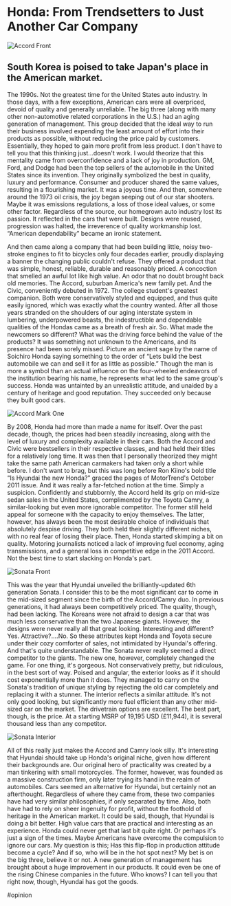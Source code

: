 # Honda: From Trendsetters to Just Another Car Company

![Accord Front](https://i.snap.as/z1ZlwRU.jpeg)

## South Korea is poised to take Japan's place in the American market.

<!--more-->

The 1990s. Not the greatest time for the United States auto industry. In those days, with a few exceptions, American cars were all overpriced, devoid of quality and generally unreliable. The big three (along with many other non-automotive related corporations in the U.S.) had an aging generation of management. This group decided that the ideal way to run their business involved expending the least amount of effort into their products as possible, without reducing the price paid by customers. Essentially, they hoped to gain more profit from less product. I don't have to tell you that this thinking just...doesn't work. I would theorize that this mentality came from overconfidence and a lack of joy in production. GM, Ford, and Dodge had been the top sellers of the automobile in the United States since its invention. They originally symbolized the best in quality, luxury and performance. Consumer and producer shared the same values, resulting in a flourishing market. It was a joyous time. And then, somewhere around the 1973 oil crisis, the joy began seeping out of our star shooters. Maybe it was emissions regulations, a loss of those ideal values, or some other factor. Regardless of the source, our homegrown auto industry lost its passion. It reflected in the cars that were built. Designs were reused, progression was halted, the irreverence of quality workmanship lost. “American dependability” became an ironic statement.

And then came along a company that had been building little, noisy two-stroke engines to fit to bicycles only four decades earlier, proudly displaying a banner the changing public couldn't refuse. They offered a product that was simple, honest, reliable, durable and reasonably priced. A concoction that smelled an awful lot like high value. An odor that no doubt brought back old memories. The Accord, suburban America's new family pet. And the Civic, conveniently debuted in 1972. The college student's greatest companion. Both were conservatively styled and equipped, and thus quite easily ignored, which was exactly what the country wanted. After all those years stranded on the shoulders of our aging interstate system in lumbering, underpowered beasts, the indestructible and dependable qualities of the Hondas came as a breath of fresh air. So. What made the newcomers so different? What was the driving force behind the value of the products? It was something not unknown to the Americans, and its presence had been sorely missed. Picture an ancient sage by the name of Soichiro Honda saying something to the order of “Lets build the best automobile we can and sell it for as little as possible.” Though the man is more a symbol than an actual influence on the four-wheeled endeavors of the institution bearing his name, he represents what led to the same group's success. Honda was untainted by an unrealistic attitude, and unaided by a century of heritage and good reputation. They succeeded only because they built good cars.

![Accord Mark One](https://i.snap.as/C5R7hZa.jpeg)

By 2008, Honda had more than made a name for itself. Over the past decade, though, the prices had been steadily increasing, along with the level of luxury and complexity available in their cars. Both the Accord and Civic were bestsellers in their respective classes, and had held their titles for a relatively long time. It was then that I personally theorized they might take the same path American carmakers had taken only a short while before. I don't want to brag, but this was long before Ron Kiino's bold title “Is Hyundai the new Honda?” graced the pages of MotorTrend's October 2011 issue. And it was really a far-fetched notion at the time. Simply a suspicion. Confidently and stubbornly, the Accord held its grip on mid-size sedan sales in the United States, complimented by the Toyota Camry, a similar-looking but even more ignorable competitor. The former still held appeal for someone with the capacity to enjoy themselves. The latter, however, has always been the most desirable choice of individuals that absolutely despise driving. They both held their slightly different niches, with no real fear of losing their place. Then, Honda started skimping a bit on quality. Motoring journalists noticed a lack of improving fuel economy, aging transmissions, and a general loss in competitive edge in the 2011 Accord. Not the best time to start slacking on Honda's part.

![Sonata Front](https://i.snap.as/JwoqLyt.jpeg)

This was the year that Hyundai unveiled the brilliantly-updated 6th generation Sonata. I consider this to be the most significant car to come in the mid-sized segment since the birth of the Accord/Camry duo. In previous generations, it had always been competitively priced. The quality, though, had been lacking. The Koreans were not afraid to design a car that was much less conservative than the two Japanese giants. However, the designs were never really all that great looking. Interesting and different? Yes. Attractive?....No. So these attributes kept Honda and Toyota secure under their cozy comforter of sales, not intimidated by Hyundai's offering. And that's quite understandable. The Sonata never really seemed a direct competitor to the giants. The new one, however, completely changed the game. For one thing, it's gorgeous. Not conservatively pretty, but ridiculous, in the best sort of way. Poised and angular, the exterior looks as if it should cost exponentially more than it does. They managed to carry on the Sonata's tradition of unique styling by rejecting the old car completely and replacing it with a stunner. The interior reflects a similar attitude. It's not only good looking, but significantly more fuel efficient than any other mid-sized car on the market. The drivetrain options are excellent. The best part, though, is the price. At a starting MSRP of 19,195 USD (£11,944), it is several thousand less than any competitor.

![Sonata Interior](https://i.snap.as/s3Kfq8g.jpeg)

All of this really just makes the Accord and Camry look silly. It's interesting that Hyundai should take up Honda's original niche, given how different their backgrounds are. Our original hero of practicality was created by a man tinkering with small motorcycles. The former, however, was founded as a massive construction firm, only later trying its hand in the realm of automobiles. Cars seemed an alternative for Hyundai, but certainly not an afterthought. Regardless of where they came from, these two companies have had very similar philosophies, if only separated by time. Also, both have had to rely on sheer ingenuity for profit, without the foothold of heritage in the American market. It could be said, though, that Hyundai is doing a bit better. High value cars that are practical and interesting as an experience. Honda could never get that last bit quite right. Or perhaps it's just a sign of the times. Maybe Americans have overcome the compulsion to ignore our cars. My question is this; Has this flip-flop in production attitude become a cycle? And if so, who will be in the hot spot next? My bet is on the big three, believe it or not. A new generation of management has brought about a huge improvement in our products. It could even be one of the rising Chinese companies in the future. Who knows? I can tell you that right now, though, Hyundai has got the goods.

<!--comment-->

#opinion